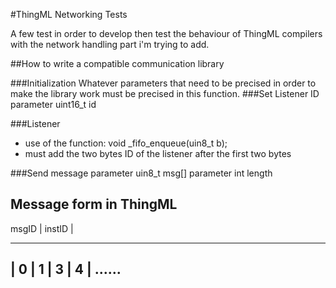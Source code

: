 #ThingML Networking Tests

A few test in order to develop then test the behaviour of ThingML compilers with the network handling part i'm trying to add.

##How to write a compatible communication library

###Initialization
Whatever parameters that need to be precised in order to make the library work must be precised in this function.
###Set Listener ID
parameter uint16_t id

###Listener
* use of the function: void _fifo_enqueue(uin8_t b);
* must add the two bytes ID of the listener after the first two bytes


###Send message
parameter uin8_t msg[]
parameter int length


## Message form in ThingML

  msgID | instID |
 __________________
| 0 | 1 | 3 | 4  | ......
 ------------------
